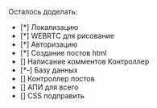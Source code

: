 ﻿Осталось доделать:
* [*] Локализацию
* [*] WEBRTC для рисование
* [*] Авторизацию
* [*] Создание постов html
* [] Написание комментов Контроллер
* [*-] Базу данных
* [] Контроллер постов
* [] АПИ для всего
* [] CSS подправить

